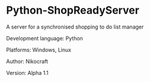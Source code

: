 # Python-ShopReadyServer
A server for a synchronised shopping to do list manager

Development language: Python

Platforms: Windows, Linux

Author: Nikocraft

Version: Alpha 1.1
